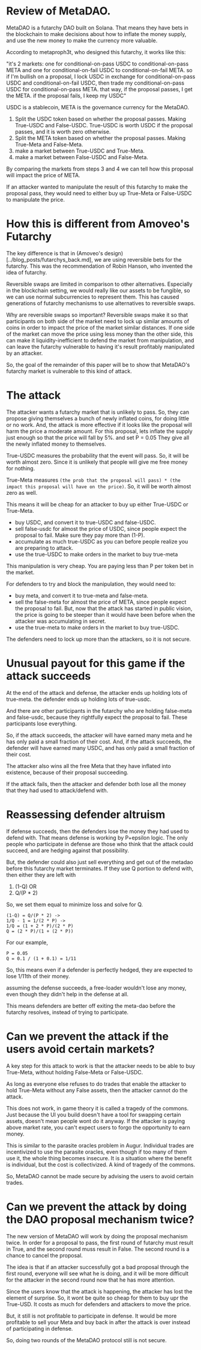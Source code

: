 Review of MetaDAO.
===========

MetaDAO is a futarchy DAO built on Solana. That means they have bets in the blockchain to make decisions about how to inflate the money supply, and use the new money to make the currency more valuable.

According to metaproph3t, who designed this futarchy, it works like this:

"it's 2 markets: one for conditional-on-pass USDC to conditional-on-pass META and one for conditional-on-fail USDC to conditional-on-fail META. so if I'm bullish on a proposal, I lock USDC in exchange for conditional-on-pass USDC and conditional-on-fail USDC, then trade my conditional-on-pass USDC for conditional-on-pass META. that way, if the proposal passes, I get the META. if the proposal fails, I keep my USDC"

USDC is a stablecoin, META is the governance currency for the MetaDAO.


1) Split the USDC token based on whether the proposal passes. Making True-USDC and False-USDC. True-USDC is worth USDC if the proposal passes, and it is worth zero otherwise.
2) Split the META token based on whether the proposal passes. Making True-Meta and False-Meta.
3) make a market between True-USDC and True-Meta.
4) make a market between False-USDC and False-Meta.

By comparing the markets from steps 3 and 4 we can tell how this proposal will impact the price of META.

If an attacker wanted to manipulate the result of this futarchy to make the proposal pass, they would need to either buy up True-Meta or False-USDC to manipulate the price.


How this is different from Amoveo's Futarchy
============

The key difference is that in (Amoveo's design)[../blog_posts/futarchys_back.md], we are using reversible bets for the futarchy. This was the recommendation of Robin Hanson, who invented the idea of futarchy.

Reversible swaps are limited in comparison to other alternatives. Especially in the blockchain setting, we would really like our assets to be fungible, so we can use normal subcurrencies to represent them.
This has caused generations of futarchy mechanisms to use alternatives to reversible swaps.

Why are reversible swaps so important?
Reversible swaps make it so that participants on both side of the market need to lock up similar amounts of coins in order to impact the price of the market similar distances.
If one side of the market can move the price using less money than the other side, this can make it liquidity-inefficient to defend the market from manipulation, and can leave the futarchy vulnerable to having it's result profitably manipulated by an attacker.

So, the goal of the remainder of this paper will be to show that MetaDAO's futarchy market is vulnerable to this kind of attack.

The attack
============

The attacker wants a futarchy market that is unlikely to pass.
So, they can propose giving themselves a bunch of newly inflated coins, for doing little or no work.
And, the attack is more effective if it looks like the proposal will harm the price a moderate amount.
For this proposal, lets inflate the supply just enough so that the price will fall by 5%. and set P = 0.05
They give all the newly inflated money to themselves.

True-USDC measures the probability that the event will pass. So, it will be worth almost zero. Since it is unlikely that people will give me free money for nothing.

True-Meta measures ` (the prob that the proposal will pass) * (the impact this proposal will have on the price) `. So, it will be worth almost zero as well.

This means it will be cheap for an attacker to buy up either True-USDC or True-Meta.

* buy USDC, and convert it to true-USDC and false-USDC.
* sell false-usdc for almost the price of USDC, since people expect the proposal to fail. Make sure they pay more than (1-P).
* accumulate as much true-USDC as you can before people realize you are preparing to attack.
* use the true-USDC to make orders in the market to buy true-meta

This manipulation is very cheap. You are paying less than P per token bet in the market.

For defenders to try and block the manipulation, they would need to:

* buy meta, and convert it to true-meta and false-meta.
* sell the false-meta for almost the price of META, since people expect the proposal to fail. But, now that the attack has started in public vision, the price is going to be steeper than it would have been before when the attacker was accumulating in secret.
* use the true-meta to make orders in the market to buy true-USDC.


The defenders need to lock up more than the attackers, so it is not secure.

Unusual payout for this game if the attack succeeds
=============

At the end of the attack and defense, the attacker ends up holding lots of true-meta. the defender ends up holding lots of true-usdc.

And there are other participants in the futarchy who are holding false-meta and false-usdc, because they rightfully expect the proposal to fail. These participants lose everything.

So, if the attack succeeds, the attacker will have earned many meta and he has only paid a small fraction of their cost. 
And, if the attack succeeds, the defender will have earned many USDC, and has only paid a small fraction of their cost.

The attacker also wins all the free Meta that they have inflated into existence, because of their proposal succeeding.

If the attack fails, then the attacker and defender both lose all the money that they had used to attack/defend with.


Reassessing defender altruism
=============

If defense succeeds, then the defenders lose the money they had used to defend with.
That means defense is working by P+epsilon logic. The only people who participate in defense are those who think that the attack could succeed, and are hedging against that possibility.

But, the defender could also just sell everything and get out of the metadao before this futarchy market terminates.
If they use Q portion to defend with, then either they are left with
1) (1-Q) OR
2) Q/(P * 2)

So, we set them equal to minimize loss and solve for Q.
```
(1-Q) = Q/(P * 2) ->
1/Q - 1 = 1/(2 * P) ->
1/Q = (1 + 2 * P)/(2 * P)
Q = (2 * P)/(1 + (2 * P))
```

For our example,

```
P = 0.05
Q = 0.1 / (1 + 0.1) = 1/11
```

So, this means even if a defender is perfectly hedged, they are expected to lose 1/11th of their money.

assuming the defense succeeds, a free-loader wouldn't lose any money, even though they didn't help in the defense at all.

This means defenders are better off exiting the meta-dao before the futarchy resolves, instead of trying to participate.


Can we prevent the attack if the users avoid certain markets?
===================

A key step for this attack to work is that the attacker needs to be able to buy True-Meta, without holding False-Meta or False-USDC.

As long as everyone else refuses to do trades that enable the attacker to hold True-Meta without any False assets, then the attacker cannot do the attack.

This does not work, in game theory it is called a tragedy of the commons.
Just because the UI you build doesn't have a tool for swapping certain assets, doesn't mean people wont do it anyway. If the attacker is paying above market rate, you can't expect users to forgo the opportunity to earn money.

This is similar to the parasite oracles problem in Augur.
Individual trades are incentivized to use the parasite oracles, even though if too many of them use it, the whole thing becomes insecure.
It is a situation where the benefit is individual, but the cost is collectivized. A kind of tragedy of the commons.

So, MetaDAO cannot be made secure by advising the users to avoid certain trades.


Can we prevent the attack by doing the DAO proposal mechanism twice?
====================

The new version of MetaDAO will work by doing the proposal mechanism twice. In order for a proposal to pass, the first round of futarchy must result in True, and the second round muss result in False.
The second round is a chance to cancel the proposal.

The idea is that if an attacker successfully got a bad proposal through the first round, everyone will see what he is doing, and it will be more difficult for the attacker in the second round now that he has more attention.

Since the users know that the attack is happening, the attacker has lost the element of surprise. So, it wont be quite so cheap for them to buy upr the True-USD. It costs as much for defenders and attackers to move the price.

But, it still is not profitable to participate in defense. It would be more profitable to sell your Meta and buy back in after the attack is over instead of participating in defense.

So, doing two rounds of the MetaDAO protocol still is not secure.
